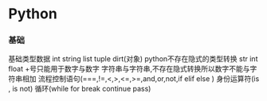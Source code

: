 # Python

### 基础
基础类型数据 int string list tuple dirt(对象)
python不存在隐式的类型转换
    str int float 
+号只能用于数字与数字 字符串与字符串,不存在隐式转换所以数字不能与字符串相加
流程控制语句(===,!=,<,>,<=,>=,and,or,not,if elif else )
身份运算符(is , is not)
循环(while for break continue pass)